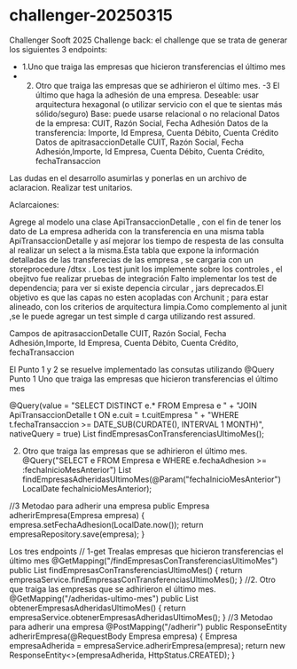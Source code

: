 # challenger-20250315
Challenger Sooft 2025
Challenge back:
el challenge que se trata de generar los siguientes 3 endpoints:
- 1.Uno que traiga las empresas que hicieron transferencias el último mes
- 2. Otro que traiga las empresas que se adhirieron el último mes.
     -3  El último que haga la adhesión de una empresa.
     Deseable: usar arquitectura hexagonal (o utilizar servicio con el que te sientas más sólido/seguro)
     Base: puede usarse relacional o no relacional
     Datos de la empresa: CUIT, Razón Social, Fecha Adhesión
     Datos de la transferencia: Importe, Id Empresa, Cuenta Débito, Cuenta Crédito
     Datos de apitrasaccionDetalle CUIT, Razón Social, Fecha Adhesión,Importe, Id Empresa, Cuenta Débito, Cuenta Crédito, fechaTransaccion


Las dudas en el desarrollo asumirlas y ponerlas en un archivo de aclaracion.
Realizar test unitarios.

Aclarcaiones:

Agrege al modelo una clase ApiTransaccionDetalle , con el fin de tener los dato de La empresa adherida con la transferencia en una misma tabla ApiTransaccionDetalle  y así mejorar los tiempo de respesta de las consulta al realizar un select a la misma.Esta tabla que expone la información detalladas de las transferecias de las empresa , se cargaria con un storeprocedure /dtsx  .
Los test junit los implemente sobre los controles , el obejitvo fue realizar pruebas de integración
Falto implementar los test de dependencia; para ver si existe depencia circular , jars deprecados.El objetivo es que las capas no esten acopladas con Archunit ; para estar alineado, con  los criterios de arquitectura limpia.Como complemento al junit ,se le puede agregar un test simple d carga utilizando rest assured.

Campos de apitrasaccionDetalle CUIT, Razón Social, Fecha Adhesión,Importe, Id Empresa, Cuenta Débito, Cuenta Crédito, fechaTransaccion


El Punto 1 y 2 se resuelve implementado las consutas utilizando  @Query
Punto 1 Uno que traiga las empresas que hicieron transferencias el último mes

@Query(value = "SELECT DISTINCT e.* FROM Empresa e " + "JOIN ApiTransaccionDetalle t ON e.cuit = t.cuitEmpresa " + "WHERE t.fechaTransaccion >= DATE_SUB(CURDATE(), INTERVAL 1 MONTH)", nativeQuery = true) List<Empresa> findEmpresasConTransferenciasUltimoMes();

2. Otro que traiga las empresas que se adhirieron el último mes.
   @Query("SELECT e FROM Empresa e WHERE e.fechaAdhesion >= :fechaInicioMesAnterior") List<Empresa> findEmpresasAdheridasUltimoMes(@Param("fechaInicioMesAnterior") LocalDate fechaInicioMesAnterior);

//3 Metodao para adherir una empresa
public Empresa adherirEmpresa(Empresa empresa) {
empresa.setFechaAdhesion(LocalDate.now());
return empresaRepository.save(empresa);
}


Los tres endpoints
// 1-get Trealas empresas que hicieron transferencias el último mes
@GetMapping("/findEmpresasConTransferenciasUltimoMes")
public List<Empresa> findEmpresasConTransferenciasUltimoMes() {
return empresaService.findEmpresasConTransferenciasUltimoMes();
}
//2. Otro que traiga las empresas que se adhirieron el último mes.
@GetMapping("/adheridas-ultimo-mes")
public List<Empresa> obtenerEmpresasAdheridasUltimoMes() {
return empresaService.obtenerEmpresasAdheridasUltimoMes();
}
//3 Metodao para adherir una empresa
@PostMapping("/adherir")
public ResponseEntity<Empresa> adherirEmpresa(@RequestBody Empresa empresa) {
Empresa empresaAdherida = empresaService.adherirEmpresa(empresa);
return new ResponseEntity<>(empresaAdherida, HttpStatus.CREATED);
}
